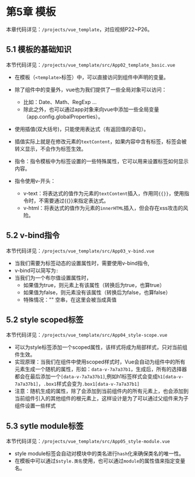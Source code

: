 # 第5章 模板

本章代码详见：`/projects/vue_template`，对应视频P22\~P26。

## 5.1 模板的基础知识

本节代码详见：`/projects/vue_template/src/App02_template_basic.vue`

- 在模板（`<template>`标签）中，可以直接访问到组件中声明的变量。
- 除了组件中的变量外，vue也为我们提供了一些全局对象可以访问：
  - 比如：Date、Math、RegExp ...
  - 除此之外，也可以通过app对象来向vue中添加一些全局变量（app.config.globalProperties）。
- 使用插值(双大括号)，只能使用表达式（有返回值的语句）。
- 插值实际上就是在修改元素的`textContent`，如果内容中含有标签，标签会被转义显示，不会作为标签生效。

- 指令：指令模板中为标签设置的一些特殊属性，它可以用来设置标签如何显示内容。
- 指令使用v-开头：
    - v-text：将表达式的值作为元素的`textContent`插入，作用同`{{}}`，使用指令时，不需要通过{{}}来指定表达式。
    - v-html：将表达式的值作为元素的`innerHTML`插入，但会存在xss攻击的风险。

## 5.2 v-bind指令

本节代码详见：`/projects/vue_template/src/App03_v-bind.vue`

- 当我们需要为标签动态的设置属性时，需要使用v-bind指令,
- v-bind可以简写为`:`
- 当我们为一个布尔值设置属性时，
    - 如果值为true，则元素上有该属性（转换后为true，也算true）
    - 如果值为false，则元素没有该属性（转换后为false，也算false）
    - 特殊情况："" 空串，在这里会被当成真值
    
## 5.2 style scoped标签

本节代码详见：`/projects/vue_template/src/App04_style-scope.vue`

- 可以为style标签添加一个scoped属性，该样式将成为局部样式，只对当前组件生效。
- 实现原理：当我们在组件中使用scoped样式时，Vue会自动为组件中的所有元素生成一个随机的属性，形如：`data-v-7a7a37b1`，生成后，所有的选择器都会在最后添加一个`[data-v-7a7a37b1]`,例如h1标签样式会变成`h1[data-v-7a7a37b1]`，`.box1`样式会变为`.box1[data-v-7a7a37b1]`
- 注意：随机生成的属性，除了会添加到当前组件内的所有元素上，也会添加到当前组件引入的其他组件的根元素上，这样设计是为了可以通过父组件来为子组件设置一些样式

## 5.3 sytle module标签

本节代码详见：`/projects/vue_template/src/App05_style-module.vue`

- style module标签会自动对模块中的类名进行`hash`化来确保类名的唯一性。
- 在模板中可以通过`$style.类名`使用，也可以通过`module`的属性值来指定变量名。
